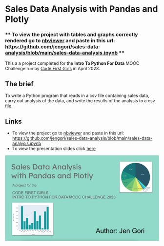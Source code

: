 # Sales Data Analysis with Pandas and Plotly

### ** To view the project with tables and graphs correctly rendered go to [nbviewer](https://nbviewer.org/) and paste in this url: https://github.com/jengori/sales-data-analysis/blob/main/sales-data-analysis.ipynb **

This a a project completed for the **Intro To Python For Data** MOOC Challenge run by [Code First Girls](https://codefirstgirls.com) in April 2023.

## The brief

To write a Python program that reads in a csv file containing sales data, carry out analysis of the data, and write the results of the analysis to a csv file.

## Links

- To view the project go to [nbviewer](https://nbviewer.org/) and paste in this url: https://github.com/jengori/sales-data-analysis/blob/main/sales-data-analysis.ipynb
- To view the presentation slides click [here](https://docs.google.com/presentation/d/e/2PACX-1vRGX326cTVWAsdKL-vKAK4-uEGEpLi8ArLKZcc-MhthamD1VruIzpQXwJk59rvSCiLm3PojT1mn4IA1/pub?start=false&loop=false&delayms=3000&slide=id.p)

![](./slides-screenshot.png)



